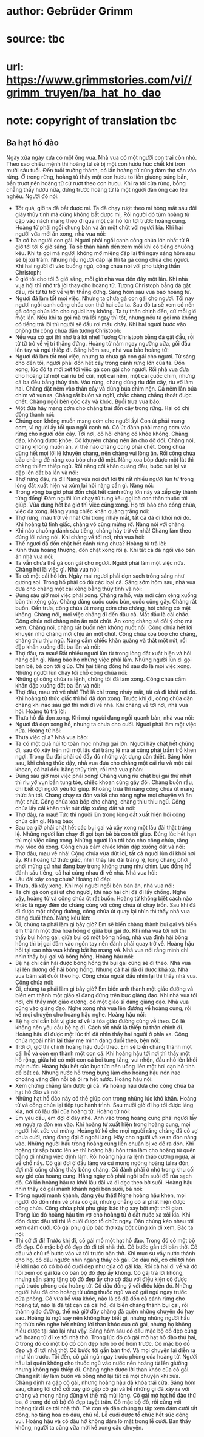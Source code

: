 # author: Gebrüder Grimm
# source: tbc
# url: https://www.grimmstories.com/vi//grimm_truyen/ba_hat_ho_dao
# note: copyright of translation tbc

## Ba hạt hồ đào 

Ngày xửa ngày xưa có một ông vua. Nhà vua có một người con trai còn nhỏ.
Theo sao chiếu mệnh thì hoàng tử sẽ bị một con hươu húc chết khi tròn
mười sáu tuổi.
Đến tuổi trưởng thành, có lần hoàng tử cùng đám thợ săn vào rừng. Ở
trong rừng, hoàng tử thấy một con hươu to liền giương súng bắn, bắn
trượt nên hoàng tử cứ rượt theo con hươu. Khi ra tới cửa rừng, bỗng
chẳng thấy hươu nữa, đứng trước hoàng tử là một người đàn ông cao lêu
nghêu. Người đó nói:
- Tốt quá, giờ ta đã bắt được mi. Ta đã chạy rượt theo mi hỏng mất sáu
đôi giày thủy tinh mà cũng không bắt được mi.
Rồi người đó túm hoàng tử cặp vào nách mang theo đi qua một cái hồ lớn
tới trước hoàng cung. Hoàng tử phải ngồi chung bàn và ăn một chút với
người kia. Khi hai người vừa mới ăn xong, nhà vua nói:
- Ta có ba người con gái. Ngươi phải ngồi canh công chúa lớn nhất từ 9
giờ tới tới 6 giờ sáng. Ta sẽ thân hành đến xem mỗi khi có tiếng chuông
kêu. Khi ta gọi mà ngươi không mở miệng đáp lại thì ngay sáng hôm sau sẽ
bị xử trảm. Nhưng nếu ngươi đáp lại thì ta gả công chúa cho ngươi.
Khi hai người đi vào buồng ngủ, công chúa nói với pho tượng thần
Christoph:
- 9 giờ tối cho tới 3 giờ sáng, mỗi giờ nhà vua đến đây một lần. Khi nhà
vua hỏi thì nhớ trả lời thay cho hoàng tử.
Tượng Christoph bằng đá gật đầu, rồi từ từ trở về vị trí thẳng đứng.
Sáng hôm sau vua bảo hoàng tử.
- Ngươi đã làm tốt mọi việc. Nhưng ta chưa gả con gái cho ngươi. Tối nay
ngươi ngồi canh công chúa con thứ hai của ta. Sau đó ta sẽ xem có nên gả
công chúa lớn cho ngươi hay không. Ta tự thân chinh đến, cứ mỗi giờ một
lần. Nếu khi ta gọi mà trả lời ngay thì tốt, nhưng nếu ta gọi mà không
có tiếng trả lời thì người sẽ đầu rơi máu chảy.
Khi hai người bước vào phòng thì công chúa dặn tượng Christoph:
- Nếu vua có gọi thì nhớ trả lời nhé!
Tượng Christoph bằng đá gật đầu, rồi từ từ trở về vị trí thẳng đứng.
Hoàng tử nằm ngay ngưỡng cửa, gối đầu lên tay và ngủ thiếp đi. Sáng hôm
sau, nhà vua bảo hoàng tử:
- Ngươi đã làm tốt mọi việc, nhưng ta chưa gả con gái cho ngươi. Từ sáng
cho đến tối, ngươi phải đốn hết cây trong cánh rừng lớn của ta. Đốn
xong, lúc đó ta mới xét tới việc gả con gái cho ngươi.
Rồi nhà vua đưa cho hoàng tử một cái rìu bổ củi, một cái nêm, một cái
cuốc chim, nhưng cả ba đều bằng thủy tinh. Vào rừng, chàng dùng rìu đốn
cây, rìu vỡ làm hai. Chàng đặt nêm vào thân cây và dùng búa chim nện. Cả
nêm lẫn búa chim vỡ vụn ra. Chàng rất buồn và nghĩ, chắc chàng chẳng
thoát được chết. Chàng ngồi bên gốc cây và khóc. Buổi trưa vua bảo:
- Một đứa hãy mang cơm cho chàng trai đốn cây trong rừng.
Hai cô chị đồng thanh nói:
- Chúng con không muốn mang cơm cho người ấy! Con út phải mang cơm, vì
người ấy tối qua ngồi canh nó.
Cô út đành phải mang cơm vào rừng cho người đốn cây. Tới nơi, cô hỏi
chàng có khỏe không. Chàng đáp, không được khỏe. Cô khuyên chàng nên ăn
cho đỡ đói. Chàng nói, chàng không muốn ăn, vì thế nào chàng cũng phải
chết. Công chúa dùng hết mọi lời lẽ khuyên chàng, nên chàng vui lòng ăn.
Rồi công chúa bảo chàng để nàng xoa bóp cho đỡ mệt. Nàng xoa bóp được
một lát thì chàng thiêm thiếp ngủ. Rồi nàng cởi khăn quàng đầu, buộc nút
lại và đập lên đất ba lần và nói:
- Thợ rừng đâu, ra đi!
Nàng vừa nói dứt lời thì rất nhiều người lùn từ trong lòng đất xuất hiện
và xúm lại hỏi nàng cần gì. Nàng nói:
- Trong vòng ba giờ phải đốn chặt hết cánh rừng lớn này và xếp cây thành
từng đống!
Đám người lùn chạy tứ tung kêu gọi bà con thân thuộc tới giúp. Vừa đúng
hết ba giờ thì việc cũng xong. Họ tới báo cho công chúa, việc đạ xong.
Nàng vung chiếc khăn quàng trắng nói:
- Thợ rừng, mau trở về nhà!
Chỉ trong nháy mắt, tất cả đã đi khỏi nơi đó. Khi hoàng tử tỉnh giấc,
chàng vô cùng mừng rỡ. Nàng nói với chàng.
- Khi nào chuông đánh sáu tiếng, chàng hãy trở về nhà!
Chàng làm theo đúng lời nàng nói. Khi chàng về tới nơi, nhà vua hỏi:
- Thế ngươi đã đốn chặt hết cánh rừng chưa?
Hoàng tử trả lời:
- Kính thưa hoàng thượng, đốn chặt xong rồi ạ.
Khi tất cả đã ngồi vào bàn ăn nhà vua nói:
- Ta vẫn chưa thể gả con gái cho ngươi. Ngươi phải làm một việc nữa.
Chàng hỏi là việc gì. Nhà vua nói:
- Ta có một cái hồ lớn. Ngày mai ngươi phải dọn sạch trông sáng như
gương soi. Trong hồ phải có đủ các loại cá.
Sáng sớm hôm sau, nhà vua đưa cho chàng một cái xẻng bằng thủy tinh và
nói:
- Đúng sáu giờ mọi việc phải xong.
Chàng ra hồ, vừa mới cắm xẻng xuống bùn thì xẻng gãy. Chàng dùng cuốc
cuốc bùn, cuốc cũng gãy. Chàng rất buồn. Đến trưa, công chúa út mang cơm
cho chàng, hỏi chàng có mệt không. Chàng nói, mọi việc chẳng đi đến đâu
cả. Mất đầu là cái chắc. Công chúa nói chàng nên ăn một chút. Ăn xong
chàng sẽ đổi ý cho mà xem. Chàng nói, chàng rất buồn nên không nuốt nổi.
Công chúa hết lời khuyên nhủ chàng mới chịu ăn một chút. Công chúa xoa
bóp cho chàng, chàng thiu thiu ngủ. Nàng cầm chiếc khăn quàng và thắt
một nút, rồi đập khăn xuống đất ba lần và nói:
- Thợ đâu, ra mau!
Rất nhiều người lùn từ trong lòng đất xuất hiện và hỏi nàng cần gì. Nàng
bảo họ những việc phải làm. Những người lùn đi gọi bạn bè, bà con tới
giúp. Chỉ hai tiếng đồng hồ sau đó là mọi việc xong. Những người lùn
chạy tới chỗ công chúa nói:
- Những gì công chúa ra lệnh, chúng tôi đã làm xong.
Công chúa cầm khăn đập xuống đất ba lần và nói:
- Thợ đâu, mau trở về nhà!
Thế là chỉ trong nháy mắt, tất cả đi khỏi nơi đó. Khi hoàng tử thức giấc
thì hồ đã dọn xong. Trước khi đi, công chúa dặn chàng khi nào sáu giờ
thì mới đi về nhà.
Khi chàng về tới nơi, nhà vua hỏi:
Hoàng tử trả lời:
- Thưa hồ đã dọn xong.
Khi mọi người đang ngồi quanh bàn, nhà vua nói:
- Ngươi đã dọn xong hồ, nhưng ta chưa cho cưới. Ngươi phải làm một việc
nữa.
Hoàng tử hỏi:
- Thưa việc gì ạ?
Nhà vua bảo:
- Ta có một quả núi to toàn mọc những gai lớn. Ngươi hãy chặt hết chúng
đi, sau đó xây trên núi một lâu đài tráng lệ mà ai cũng phải trầm trồ
khen ngợi. Trong lâu đài phải có đầy đủ những vật dụng cần thiết.
Sáng hôm sau, khi chàng thức dậy, nhà vua đưa cho chàng một cái rìu và
một cái khoan, cả hai đều bằng thủy tinh, rồi nhà vua phán:
- Đúng sáu giờ mọi việc phải xong!
Chàng vung rìu chặt bụi gai thứ nhất thì rìu vỡ vụn bắn tung tóe, chiếc
khoan cũng gãy đôi. Chàng buồn rầu, chỉ biết đợi người yêu tới giúp.
Khoảng trưa thì nàng công chúa út mang thức ăn tới. Chàng chạy ra đón và
kể cho nàng nghe mọi chuyện và ăn một chút. Công chúa xoa bóp cho chàng,
chàng thiu thiu ngủ. Công chúa lấy cái khăn thắt nút đập xuống đất và
nói:
- Thợ đâu, ra mau!
Tức thì người lùn trong lòng đất xuất hiện hỏi công chúa cần gì. Nàng
bảo:
- Sau ba giờ phải chặt hết các bụi gai và xây xong một lâu đài thật
tráng lệ.
Những người lùn chạy đi gọi bạn bè bà con tới giúp. Đúng lúc hết hạn thì
mọi việc cũng xong. Những người lùn tới báo cho công chúa, rằng mọi việc
đã xong. Công chúa cầm chiếc khăn đập xuống đất và nói:
- Thợ đâu, mau về nhà!
Công chúa vừa dứt lời, tất cả người lùn đi khỏi nơi ấy. Khi hoàng tử
thức giấc, nhìn thấy lâu đài tráng lệ, lòng chàng phơi phới mừng cứ như
đang bay trong không trung như chim.
Lúc đồng hồ đánh sáu tiếng, cả hai củng nhau đi về nhà. Nhà vua hỏi:
- Lâu đài xây xong chưa?
Hoàng tử đáp:
- Thưa, đã xây xong.
Khi mọi người ngồi bên bàn ăn, nhà vua nói:
- Ta chỉ gả con gái út cho ngươi, khi nào hai chị đã đi lấy chồng.
Nghe vậy, hoàng tử và công chúa út rất buồn. Hoàng tử không biết cách
nào khác là ngay đêm đó chàng cùng với công chúa út chạy trốn. Sau khi
đã đi được một chặng đường, công chúa út quay lại nhìn thì thấy nhà vua
đang đuổi theo. Nàng kêu lên:
- Ôi, chúng ta phải làm gì bây giờ? Em sẽ biến chàng thành bụi gai và
biến em thành một đóa hoa hồng ở giữa bụi gai đó.
Khi nhà vua tới nơi thì thấy bụi hồng gai, giữa bụi có một bông hồng,
nhà vua định hái bông hồng thì bị gai đâm vào ngón tay nên đành phải
quay trở về. Hoàng hậu hỏi tại sao nhà vua không bắt họ mang về. Nhà vua
nói rằng mình chỉ nhìn thấy bụi gai và bông hồng. Hoàng hậu nói:
- Bệ hạ chỉ cần hái được bông hồng thì bụi gai cũng sẽ đi theo.
Nhà vua lại lên đường để hái bông hồng. Nhưng cả hai đã đi được khá xa.
Nhà vua bám sát đuổi theo họ. Công chúa ngoái đầu nhìn lại thì thấy nhà
vua. Công chúa nói:
- Ôi, chúng ta phải làm gì bây giờ? Em biến anh thành một giáo đường và
biến em thành một giáo sĩ đang đứng trên bục giảng đạo.
Khi nhà vua tới nơi, chỉ thấy một giáo đường, có một giáo sĩ đang giảng
đạo. Nhà vua cũng vào giảng đạo. Nghe xong nhà vua lên đường về hoàng
cung, rồi kể mọi chuyện cho hoàng hậu nghe. Hoàng hậu nói:
- Bệ hạ chỉ cần bắt vị giáo sĩ về là tòa giáo đường cũng về theo. Có lẽ
không nên yêu cầu bệ hạ đi. Cách tốt nhất là thiếp tự thân chinh đi.
Hoàng hậu đi được một lúc thì đã nhìn thấy hai người ở phía xa. Công
chúa ngoái nhìn lại thấy mẹ mình đang đuổi theo, bèn nói:
- Trời ơi, giờ thì chính hoàng hậu đuổi theo. Em sẽ biến chàng thành một
cái hồ và còn em thành một con cá.
Khi hoàng hậu tới nơi thì thấy một hồ rộng, giữa hồ có một con cá bơi
tung tăng, vui nhộn, đầu nhô lên khỏi mặt nước. Hoàng hậu hết sức bực
tức nên uống liền một hơi cạn hồ tính để bắt cá. Nhưng nước hồ trong
bụng làm cho hoàng hậu nôn nao choáng váng đến nỗi bà ói ra hết nước.
Hoàng hậu nói:
- Xem chừng chẳng làm được gì cả.
Và hoàng hậu đưa cho công chúa ba hạt hồ đào và nói:
- Những hạt hồ đào này có thể giúp con trong những lúc khó khăn.
Hoàng tử và công chúa lại tiếp tục hành trình. Sau mười giờ đi họ tới
được làng kia, nơi có lâu đài của hoàng tử. Hoàng tử nói:
- Em yêu dấu, em đợi ở đây nhé. Anh vào trong hoàng cung phái người lấy
xe ngựa ra đón em vào.
Khi hoàng tử xuất hiện trong hoàng cung, mọi người hết sức vui mừng.
Hoàng tử kể cho mọi người rằng chàng đã có vợ chưa cưới, nàng đang đợi ở
ngoài làng. Hãy cho người và xe ra đón nàng vào.
Những người hầu trong hoàng cung liền chuẩn bị xe để ra đón.
Khi hoàng tử sắp bước lên xe thì hoàng hậu hôn trán làm cho hoàng tử
quên bẵng đi những việc định làm. Rồi hoàng hậu ra lệnh tháo cương ngựa,
ai về chỗ nấy.
Cô gái đợi ở đầu làng và cứ mong ngóng hoàng tử ra đón, đợi mãi cũng
chẳng thấy bóng chàng. Cô đành phải ở nhờ trong khu cối xay gió của
hoàng cung. Hàng ngày cô phải ngồi bên suối để rửa sạch đồ. Có lần hoàng
hậu ra khỏi lâu đài và đi dọc theo bờ suối. Hoàng hậu nhìn thấy cô gái
mảnh khảnh ngồi bên suối, bà nói:
- Trông người mảnh khảnh, đáng yêu thật!
Nghe hoàng hậu khen, mọi người đổ dồn nhìn về phía cô gái, nhưng chẳng
có ai phát hiện được công chúa.
Công chúa phải phụ giúp bác thợ xay bột một thời gian. Trong lúc đó
hoàng hậu tìm vợ cho hoàng tử ở đất nước xa xôi kia. Khi đón được dâu
tới thì lễ cưới được tổ chức ngay. Dân chúng kéo nhau tới xem đám cưới.
Cô gái phụ giúp bác thợ xay bột cũng xin đi xem, Bác ta nói:
- Thì cứ đi đi!
Trước khi đi, cô gái mổ một hạt hồ đào. Trong đó có một bộ đồ đẹp. Cô
mặc bộ đồ đẹp đó đi tới nhà thờ. Cô bước gần tới bàn thờ. Cô dâu và chú
rể bước vào và tới trước bàn thờ. Khi mục sư vẩy nước thánh cho họ, cô
dâu ngước nhìn ngang thấy cô gái. Cô dâu nói, cô chỉ tới hôn lễ khi nào
cô có bộ đồ cưới đẹp như của cô gái kia. Rồi cả hai đi về và dò hỏi xem
cô gái kia có bán bộ đồ đẹp ấy không. Cô gái trả lời không, nhưng sẵn
sàng tặng bộ đồ đẹp ấy cho cô dâu với điều kiện cô được ngủ trước phòng
của hoàng tử. Cô dâu đồng ý với điều kiện đó.
Những người hầu đã cho hoàng tử uống thuốc ngủ và cô gái ngủ ngay trước
cửa phòng. Cô vừa kể vừa khóc, nào là cô đã đốn cả cánh rừng cho hoàng
tử, nào là đã tát cạn cả cái hồ, đã biến chàng thành bụi gai, rồi thành
giáo đường, thế mà giờ đây chàng đã quên những chuyện đó hay sao. Hoàng
tử ngủ say nên không hay biết gì, nhưng những người hầu họ thức nên nghe
hết những lời than khóc của cô gái, nhưng họ không hiểu được tại sao lại
như vậy.
Sáng hôm sau cô dâu mặc bộ đồ đẹp cùng với hoàng tử đi xe tới nhà thờ.
Trong lúc đó cô gái mở hạt hồ đào thứ hai, ở trong đó có một bộ đồ còn
đẹp hơn bộ đồ hôm trước. Cô mặc bộ đồ đẹp và đi tới nhà thờ. Cô bước tới
gần bàn thờ. Và mọi chuyện lại diễn ra như lần trước.
Tối đến, cô gái ngủ ngay trước phòng của hoàng tử. Người hầu lại quên
không cho thuốc ngủ vào nước nên hoàng tử lên giường nhưng không ngủ
thiếp đi. Chàng nghe được lời than khóc của cô gái. Chàng rất lấy làm
buồn và bỗng nhớ lại tất cả mọi chuyện khi xưa. Chàng định ra gặp cô
gái, nhưng hoàng hậu đã khóa trái cửa. Sáng hôm sau, chàng tới chỗ cối
xay gió gặp cô gái và kể những gì đã xảy ra với chàng và mong nàng đừng
vì thế mà mủi lòng. Cô gái mở hạt hồ đào thứ ba, ở trong đó có bộ đồ đẹp
tuyệt trần. Cô mặc bộ đồ, rồi cùng với hoàng tử đi xe tới nhà thờ. Trẻ
con và dân chúng tụ tập xem đám cưới rất đông, họ tặng hoa cô dâu, chú
rể. Lễ cưới được tổ chức hết sức đông vui. Hoàng hậu và cô dâu hờ không
dám ló mặt trong lễ cưới.
Bạn thấy không, người ta cũng vừa mới kể xong câu chuyện.
